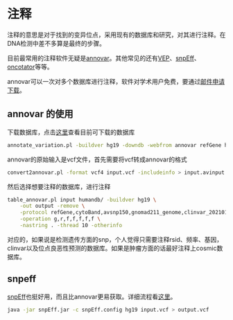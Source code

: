 # 注释
注释的意思是对于找到的变异位点，采用现有的数据库和研究，对其进行注释。在DNA检测中差不多算是最终的步骤。

目前最常用的注释软件无疑是[annovar](http://annovar.openbioinformatics.org/en/latest/)。其他常见的还有[VEP](https://www.ensembl.org/vep)、[snpEff](http://snpeff.sourceforge.net/)、[oncotator](https://portals.broadinstitute.org/oncotator/)等等。

annovar可以一次对多个数据库进行注释，软件对学术用户免费，要通过[邮件申请下载](http://download.openbioinformatics.org/annovar_download_form.php)。

## annovar 的使用
下载数据库，点击[这里](http://annovar.openbioinformatics.org/en/latest/user-guide/download/)查看目前可下载的数据库
```bash
annotate_variation.pl -buildver hg19 -downdb -webfrom annovar refGene humandb/

```

annovar的原始输入是vcf文件，首先需要将vcf转成annovar的格式
```bash
convert2annovar.pl -format vcf4 input.vcf -includeinfo > input.avinput
```

然后选择想要注释的数据库，进行注释
```bash
table_annovar.pl input humandb/ -buildver hg19 \
	-out output -remove \
	-protocol refGene,cytoBand,avsnp150,gnomad211_genome,clinvar_20210131,dbnsfp41a,cosmic92_coding \
	-operation g,r,f,f,f,f,f \
	-nastring . -thread 10 -otherinfo
```

对应的，如果说是检测遗传方面的snp，个人觉得只需要注释rsid、频率、基因，clinvar以及位点良恶性预测的数据库。如果是肿瘤方面的话最好注释上cosmic数据库。

## snpeff
[snpEff](https://pcingola.github.io/SnpEff/)也挺好用，而且比annovar更易获取。详细流程看[这里](https://pcingola.github.io/SnpEff/se_introduction/)。

```bash
java -jar snpEff.jar -c snpEff.config hg19 input.vcf > output.vcf
```
